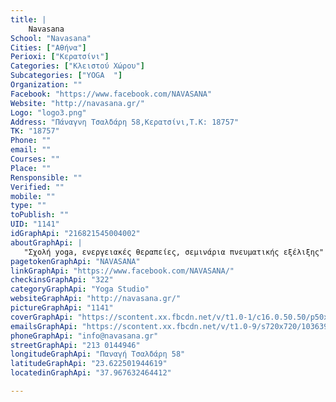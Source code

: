 ```yaml
---
title: |
    Navasana
School: "Navasana"
Cities: ["Αθήνα"]
Perioxi: ["Κερατσίνι"]
Categories: ["Κλειστού Χώρου"]
Subcategories: ["YOGA  "]
Organization: ""
Facebook: "https://www.facebook.com/NAVASANA"
Website: "http://navasana.gr/"
Logo: "logo3.png"
Address: "Πάναγνη Τσαλδάρη 58,Κερατσίνι,Τ.Κ: 18757"
TK: "18757"
Phone: ""
email: ""
Courses: ""
Place: ""
Rensponsible: ""
Verified: ""
mobile: ""
type: ""
toPublish: ""
UID: "1141"
idGraphApi: "216821545004002"
aboutGraphApi: | 
   "Σχολή yoga, ενεργειακές θεραπείες, σεμινάρια πνευματικής εξέλιξης"
pagetokenGraphApi: "NAVASANA"
linkGraphApi: "https://www.facebook.com/NAVASANA/"
checkinsGraphApi: "322"
categoryGraphApi: "Yoga Studio"
websiteGraphApi: "http://navasana.gr/"
pictureGraphApi: "1141"
coverGraphApi: "https://scontent.xx.fbcdn.net/v/t1.0-1/c16.0.50.50/p50x50/1395341_684900184862800_697920301_n.jpg?oh=aeb28be5d18783da91067423fef68b6a&amp;oe=5B45CC3A"
emailsGraphApi: "https://scontent.xx.fbcdn.net/v/t1.0-9/s720x720/10363951_789949847691166_4902387683386399997_n.jpg?oh=cdaffbaf016367862faa72f0e30b4581&amp;oe=5B438FE0"
phoneGraphApi: "info@navasana.gr"
streetGraphApi: "213 0144946"
longitudeGraphApi: "Παναγή Τσαλδάρη 58"
latitudeGraphApi: "23.622501944619"
locatedinGraphApi: "37.967632464412"

---
```




